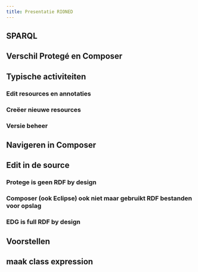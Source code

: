 ```yaml
---
title: Presentatie RIONED
---
```


## SPARQL
## Verschil Protegé  en Composer
## Typische activiteiten
### Edit resources en annotaties
### Creëer nieuwe resources
### Versie beheer
## Navigeren in Composer
## Edit in de source
### Protege is geen RDF by design
### Composer (ook Eclipse) ook niet maar gebruikt RDF bestanden voor opslag
### EDG is full RDF by design
## Voorstellen
## maak class expression
